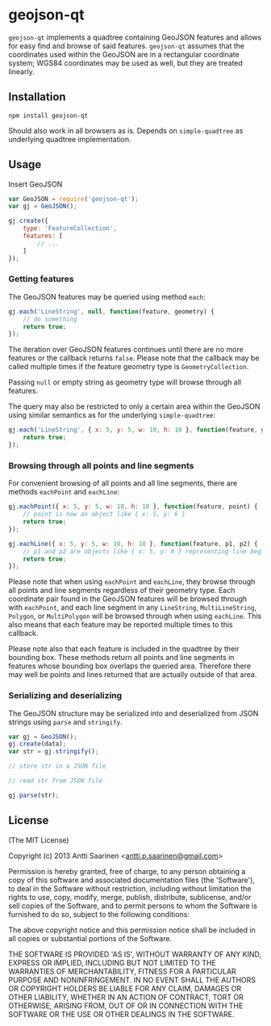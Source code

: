 geojson-qt
=====

`geojson-qt` implements a quadtree containing GeoJSON features and allows for easy find and browse of said features. `geojson-qt` assumes that the coordinates used within the GeoJSON are in a rectangular coordinate system; WGS84 coordinates may be used as well, but they are treated linearly.

Installation
---

```
npm install geojson-qt
```

Should also work in all browsers as is. Depends on `simple-quadtree` as underlying quadtree implementation.

Usage
---

Insert GeoJSON 

```javascript
var GeoJSON = require('geojson-qt');
var gj = GeoJSON();

gj.create({
    type: 'FeatureCollection',
    features: [
        // ...
    ]           
});
```

### Getting features

The GeoJSON features may be queried using method `each`:

```javascript
gj.each('LineString', null, function(feature, geometry) {
    // do something
    return true;                     
});
```

The iteration over GeoJSON features continues until there are no more features or the callback returns `false`. Please note that the callback may be called multiple times if the feature geometry type is `GeometryCollection`.

Passing `null` or empty string as geometry type will browse through all features.

The query may also be restricted to only a certain area within the GeoJSON using similar semantics as for the underlying `simple-quadtree`:

```javascript
gj.each('LineString', { x: 5, y: 5, w: 10, h: 10 }, function(feature, geometry) {
    return true;                      
});
```

### Browsing through all points and line segments

For convenient browsing of all points and all line segments, there are methods `eachPoint` and `eachLine`:

```javascript
gj.eachPoint({ x: 5, y: 5, w: 10, h: 10 }, function(feature, point) {
    // point is now an object like { x: 5, y: 6 }               
    return true;
});

gj.eachLine({ x: 5, y: 5, w: 10, h: 10 }, function(feature, p1, p2) {
    // p1 and p2 are objects like { x: 5, y: 6 } representing line beginning and end
    return true;
});
```

Please note that when using `eachPoint` and `eachLine`, they browse through all points and line segments regardless of their geometry type. Each coordinate pair found in the GeoJSON features will be browsed through with `eachPoint`, and each line segment in any `LineString`, `MultiLineString`, `Polygon`, or `MultiPolygon` will be browsed through when using `eachLine`. This also means that each feature may be reported multiple times to this callback.

Please note also that each feature is included in the quadtree by their bounding box. These methods return all points and line segments in features whose bounding box overlaps the queried area. Therefore there may well be points and lines returned that are actually outside of that area.

### Serializing and deserializing

The GeoJSON structure may be serialized into and deserialized from JSON strings using `parse` and `stringify`. 

```javascript
var gj = GeoJSON();
gj.create(data);    
var str = gj.stringify();

// store str in a JSON file

// read str from JSON file                   

gj.parse(str); 
```

License
---

(The MIT License)

Copyright (c) 2013 Antti Saarinen &lt;antti.p.saarinen@gmail.com&gt;

Permission is hereby granted, free of charge, to any person obtaining a copy of this software and associated documentation files (the 'Software'), to deal in the Software without restriction, including without limitation the rights to use, copy, modify, merge, publish, distribute, sublicense, and/or sell copies of the Software, and to permit persons to whom the Software is furnished to do so, subject to the following conditions:

The above copyright notice and this permission notice shall be included in all copies or substantial portions of the Software.

THE SOFTWARE IS PROVIDED 'AS IS', WITHOUT WARRANTY OF ANY KIND, EXPRESS OR IMPLIED, INCLUDING BUT NOT LIMITED TO THE WARRANTIES OF MERCHANTABILITY, FITNESS FOR A PARTICULAR PURPOSE AND NONINFRINGEMENT. IN NO EVENT SHALL THE AUTHORS OR COPYRIGHT HOLDERS BE LIABLE FOR ANY CLAIM, DAMAGES OR OTHER LIABILITY, WHETHER IN AN ACTION OF CONTRACT, TORT OR OTHERWISE, ARISING FROM, OUT OF OR IN CONNECTION WITH THE SOFTWARE OR THE USE OR OTHER DEALINGS IN THE SOFTWARE.